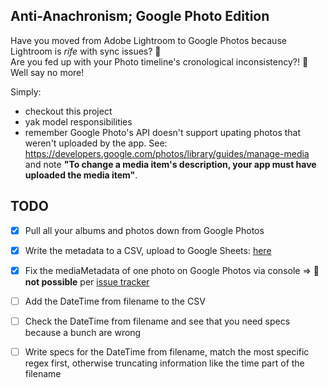 ## Anti-Anachronism; Google Photo Edition

Have you moved from Adobe Lightroom to Google Photos because Lightroom is *rife* with sync issues? 🙋  
Are you fed up with your Photo timeline's cronological inconsistency?! 🙋  
Well say no more!

Simply:
* checkout this project
* yak model responsibilities
* remember Google Photo's API doesn't support upating photos that weren't uploaded by the app.
    See: <https://developers.google.com/photos/library/guides/manage-media> and note **"To change a media item's description, your app must have uploaded the media item"**.

## TODO
- [x] Pull all your albums and photos down from Google Photos
- [x] Write the metadata to a CSV, upload to Google Sheets: [here](https://docs.google.com/spreadsheets/d/1KJ3bmt1csh_zfdnxMHveVQKlVgu0Ww78XuhaeFWAg0I/edit#gid=1936910659)
- [x] Fix the mediaMetadata of one photo on Google Photos via console => **🤦 not possible** per [issue tracker](https://issuetracker.google.com/issues?q=status:open%20componentid:385336%20edit)
- [ ] Add the DateTime from filename to the CSV
- [ ] Check the DateTime from filename and see that you need specs because a bunch are wrong
- [ ] Write specs for the DateTime from filename, match the most specific regex first, otherwise truncating information like the time part of the filename

